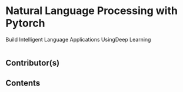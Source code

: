 # Natural Language Processing with Pytorch

Build Intelligent Language Applications UsingDeep Learning

<a href="https://www.oreilly.com/library/view/natural-language-processing/9781491978221/"><img href="https://learning.oreilly.com/library/cover/9781491978221/250w/"></a>

## Contributor(s)

## Contents
